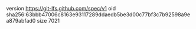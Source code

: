 version https://git-lfs.github.com/spec/v1
oid sha256:63bbb47006c8163e93117289ddaedb5be3d00c77bf3c7b92598a9ea879abfad0
size 7021
